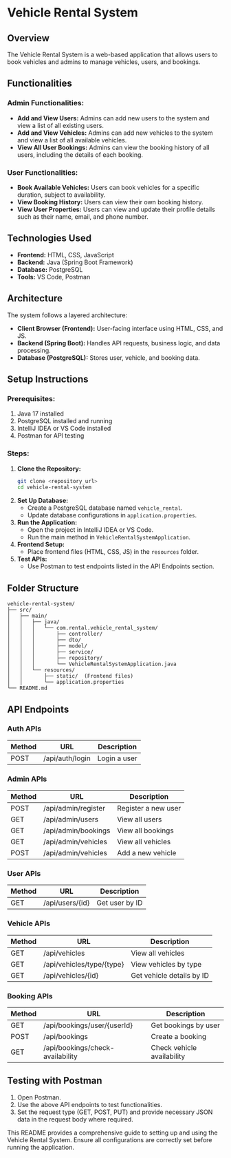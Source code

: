# Vehicle Rental System

## Overview
The Vehicle Rental System is a web-based application that allows users to book vehicles and admins to manage vehicles, users, and bookings.

## Functionalities

### Admin Functionalities:
- **Add and View Users:** Admins can add new users to the system and view a list of all existing users.
- **Add and View Vehicles:** Admins can add new vehicles to the system and view a list of all available vehicles.
- **View All User Bookings:** Admins can view the booking history of all users, including the details of each booking.

### User Functionalities:
- **Book Available Vehicles:** Users can book vehicles for a specific duration, subject to availability.
- **View Booking History:** Users can view their own booking history.
- **View User Properties:** Users can view and update their profile details such as their name, email, and phone number.

## Technologies Used
- **Frontend:** HTML, CSS, JavaScript
- **Backend:** Java (Spring Boot Framework)
- **Database:** PostgreSQL
- **Tools:** VS Code, Postman

## Architecture
The system follows a layered architecture:
- **Client Browser (Frontend):** User-facing interface using HTML, CSS, and JS.
- **Backend (Spring Boot):** Handles API requests, business logic, and data processing.
- **Database (PostgreSQL):** Stores user, vehicle, and booking data.

## Setup Instructions

### Prerequisites:
1. Java 17 installed
2. PostgreSQL installed and running
3. IntelliJ IDEA or VS Code installed
4. Postman for API testing

### Steps:
1. **Clone the Repository:**
   ```sh
   git clone <repository_url>
   cd vehicle-rental-system
   ```
2. **Set Up Database:**
   - Create a PostgreSQL database named `vehicle_rental`.
   - Update database configurations in `application.properties`.
3. **Run the Application:**
   - Open the project in IntelliJ IDEA or VS Code.
   - Run the main method in `VehicleRentalSystemApplication`.
4. **Frontend Setup:**
   - Place frontend files (HTML, CSS, JS) in the `resources` folder.
5. **Test APIs:**
   - Use Postman to test endpoints listed in the API Endpoints section.

## Folder Structure
```
vehicle-rental-system/
├── src/
│   ├── main/
│   │   ├── java/
│   │   │   └── com.rental.vehicle_rental_system/
│   │   │       ├── controller/
│   │   │       ├── dto/
│   │   │       ├── model/
│   │   │       ├── service/
│   │   │       ├── repository/
│   │   │       └── VehicleRentalSystemApplication.java
│   │   └── resources/
│   │       ├── static/  (Frontend files)
│   │       └── application.properties
└── README.md
```

## API Endpoints

### Auth APIs
| Method | URL | Description |
|--------|------------------|----------------|
| POST   | /api/auth/login  | Login a user   |

### Admin APIs
| Method | URL | Description |
|--------|--------------------|---------------------------|
| POST   | /api/admin/register | Register a new user     |
| GET    | /api/admin/users    | View all users          |
| GET    | /api/admin/bookings | View all bookings       |
| GET    | /api/admin/vehicles | View all vehicles      |
| POST   | /api/admin/vehicles | Add a new vehicle      |

### User APIs
| Method | URL | Description |
|--------|------------------|----------------|
| GET    | /api/users/{id}  | Get user by ID |

### Vehicle APIs
| Method | URL | Description |
|--------|----------------------|--------------------------|
| GET    | /api/vehicles        | View all vehicles       |
| GET    | /api/vehicles/type/{type} | View vehicles by type |
| GET    | /api/vehicles/{id}   | Get vehicle details by ID |

### Booking APIs
| Method | URL | Description |
|--------|-------------------------------|------------------------------|
| GET    | /api/bookings/user/{userId}   | Get bookings by user       |
| POST   | /api/bookings                 | Create a booking          |
| GET    | /api/bookings/check-availability | Check vehicle availability |

## Testing with Postman
1. Open Postman.
2. Use the above API endpoints to test functionalities.
3. Set the request type (GET, POST, PUT) and provide necessary JSON data in the request body where required.

This README provides a comprehensive guide to setting up and using the Vehicle Rental System. Ensure all configurations are correctly set before running the application.

